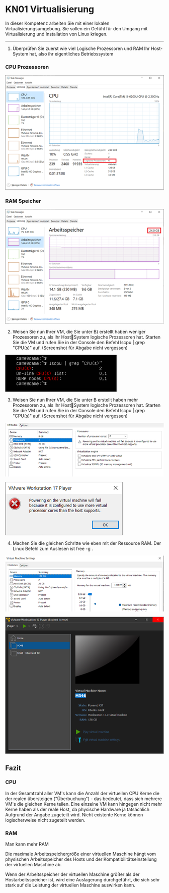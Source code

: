 # KN01 Virtualisierung
In dieser Kompetenz arbeiten Sie mit einer lokalen Virtualisierungsumgebung. Sie sollen ein
Gefühl für den Umgang mit Virtualisierung und Installation von Linux kriegen. 

---

1. Überprüfen Sie zuerst wie viel Logische Prozessoren und RAM Ihr Host-System hat, also ihr
eigentliches Betriebssystem

### CPU Prozessoren
![Anzahl CPU Prozessoren](/KN01/Content/KN01%20-%20Anzahl%20Logischeprozessor.png)
### RAM Speicher
![Anzahl RAM speicher](Content/KN01%20-%20RAM%20Speicher.png)


2. Weisen Sie nun Ihrer VM, die Sie unter B) erstellt haben weniger Prozessoren zu, als Ihr HostSystem logische Prozessoren hat. Starten Sie die VM und rufen Sie in der Console den Befehl 
lscpu | grep "CPU(s)" auf. (Screenshot für Abgabe nicht vergessen)

![KN01 - CPU grep command](/KN01/Content/KN01%20-%20CPU%20grep.png)

3. Weisen Sie nun Ihrer VM, die Sie unter B erstellt haben mehr Prozessoren zu, als Ihr HostSystem logische Prozessoren hat. Starten Sie die VM und rufen Sie in der Console den Befehl 
lscpu | grep "CPU(s)" auf. (Screenshot für Abgabe nicht vergessen)

![Verusch VM mehr Prozessoren zu geben](/KN01/Content/KN01%20-%20Mehr%20Prozessor.png)

![Versuch Fehlgeschlagen](/KN01/Content/KN01%20-%208Prozzesor%20versuch.png)

4. Machen Sie die gleichen Schritte wie eben mit der Ressource RAM. Der Linux Befehl zum
Auslesen ist free -g .

![Versuch VM mehr RAM zu geben](/KN01/Content/KN01%20-%20Mehr%20RAM.png)

![Versuch Erfolg](/KN01/Content/KN01%20-%20Mehr%20RAM%20Fehlgeschlagen.png)

## Fazit

### CPU
In der Gesamtzahl aller VM's kann die Anzahl der virtuellen CPU Kerne die der realen übersteigen ("Überbuchung") - das bedeutet, dass sich mehrere VM's die gleichen Kerne teilen. Eine einzelne VM kann hingegen nicht mehr Kerne haben als der reale Host, da physische Hardware ja tatsächlich Aufgrund der Angabe zugeteilt wird. Nicht existente Kerne können logischerweise nicht zugeteilt werden.

### RAM
Man kann mehr RAM

Die maximale Arbeitsspeichergröße einer virtuellen Maschine hängt vom physischen Arbeitsspeicher des Hosts und der Kompatibilitätseinstellung der virtuellen Maschine ab.

Wenn der Arbeitsspeicher der virtuellen Maschine größer als der Hostarbeitsspeicher ist, wird eine Auslagerung durchgeführt, die sich sehr stark auf die Leistung der virtuellen Maschine auswirken kann. 
